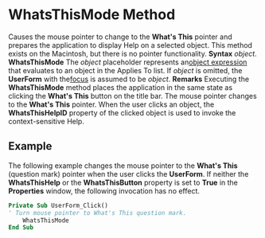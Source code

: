 
# WhatsThisMode Method



Causes the mouse pointer to change to the  **What's This** pointer and prepares the application to display Help on a selected object. This method exists on the Macintosh, but there is no pointer functionality.
 **Syntax**
 _object_. **WhatsThisMode**
The  _object_ placeholder represents an[object expression](b8bdf64f-5920-1ae9-16d0-b26d09524a30.md) that evaluates to an object in the Applies To list. If _object_ is omitted, the **UserForm** with the[focus](b8bdf64f-5920-1ae9-16d0-b26d09524a30.md) is assumed to be _object_.
 **Remarks**
Executing the  **WhatsThisMode** method places the application in the same state as clicking the **What's This** button on the title bar. The mouse pointer changes to the **What's This** pointer. When the user clicks an object, the **WhatsThisHelpID** property of the clicked object is used to invoke the context-sensitive Help.

## Example

The following example changes the mouse pointer to the  **What's This** (question mark) pointer when the user clicks the **UserForm**. If neither the **WhatsThisHelp** or the **WhatsThisButton** property is set to **True** in the **Properties** window, the following invocation has no effect.


```vb
Private Sub UserForm_Click()
' Turn mouse pointer to What's This question mark.
    WhatsThisMode
End Sub
```

